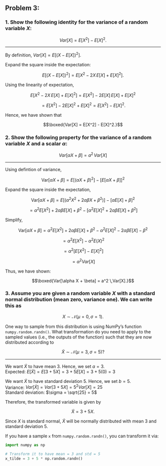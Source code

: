 ## Problem 3:

### 1. Show the following identity for the variance of a random variable $X$:

$$Var[X] = E[X^2] - E[X]^2.$$

---

By definition, $Var[X] = E\bigl[(X - E[X])^2\bigr].$

Expand the square inside the expectation:

$$E[(X - E[X])^2] = E[X^2 - 2X\,E[X] + E[X]^2].$$

Using the linearity of expectation, 

$$E[X^2 - 2X\,E[X] + E[X]^2] = E[X^2] - 2E[X]\,E[X] + E[X]^2$$

$$=E[X^2] - 2E[X]^2 + E[X]^2 = E[X^2] - E[X]^2.$$


Hence, we have shown that

$$\boxed{Var[X] = E[X^2] - E[X]^2.}$$

### 2. Show the following property for the variance of a random variable $X$ and a scalar $\alpha$:

$$Var[\alpha X + \beta] = a^2 \,Var[X]$$

---

Using defintion of variance,

$$\mathrm{Var}[\alpha X + \beta] 
= E[(\alpha X + \beta)^2] - [E[\alpha X + \beta]]^2$$

Expand the square inside the expectation,

$$\mathrm{Var}[\alpha X + \beta] = E[(\alpha^2 X^2 + 2\alpha\beta X + \beta^2)] - [\alpha E[X] + \beta]^2$$

$$= \alpha^2 E[X^2] + 2\alpha\beta E[X] + \beta^2 - [\alpha^2 E[X]^2 + 2\alpha\beta E[X] + \beta^2]$$

Simplify, 

$$\mathrm{Var}[\alpha X + \beta] = \alpha^2 E[X^2] + 2\alpha\beta E[X] + \beta^2 - \alpha^2 E[X]^2 - 2\alpha\beta E[X] - \beta^2$$

$$= \alpha^2 E[X^2] - \alpha^2 E(X)^2$$

$$= \alpha^2 [E[X^2] - E[X]^2]$$

$$= \alpha^2 Var[X]$$

Thus, we have shown:

$$\boxed{Var[\alpha X + \beta] = a^2 \,Var[X].}$$

### 3. Assume you are given a random variable $X$ with a standard normal distribution (mean zero, variance one). We can write this as

$$X \sim \mathcal{N}(\mu = 0,\sigma = 1).$$

One way to sample from this distribution is using NumPy’s function `numpy.random.randn()`. What transformation do you need to apply to the sampled values (i.e., the outputs of the function) such that they are now distributed according to

$$\tilde{X} \sim \mathcal{N}(\mu = 3, \sigma = 5)?$$

---

We want $\tilde{X}$ to have mean $3$. Hence, we set $a = 3$.   
Expected: $E[\tilde{X}] = E[3 + 5X] = 3 + 5E[X] = 3 + 5(0) = 3$

We want $\tilde{X}$ to have standard deviation $5$. Hence, we set $b = 5$.  
Variance: $Var[\tilde{X}] = Var[3 + 5X] = 5^2 Var[X] = 25$    
Standard deviation: $\sigma = \sqrt{25} = 5$

Therefore, the transformed variable is given by

$$\tilde{X} = 3 + 5X.$$

Since $X$ is standard normal, $\tilde{X}$ will be normally distributed with mean $3$ and standard deviation $5$.

If you have a sample `x` from `numpy.random.randn()`, you can transform it via:

```python
import numpy as np

# Transform it to have mean = 3 and std = 5
x_tilde = 3 + 5 * np.random.randn()
```